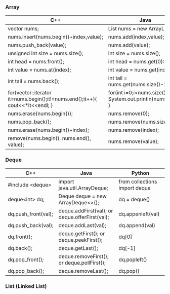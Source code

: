 ### Array

|      C++                                |                  Java                    |             Python          | 
| ----------------------------------------| ---------------------------------------- |-----------------------------|
| vector<int> nums;                       | List<Integer> nums = new ArrayList<>();  |  nums =[]                   |
| nums.insert(nums.begin()+index,value);  | nums.add(index,value);                   |  nums.insert(index,value)   |
|nums.push_back(value);                   | nums.add(value);                         |  nums.append(value)         | 
|unsigned int size = nums.size();         | int size = nums.size();                  |  size = len(nums)           |  
|int head = nums.front();                 | int head = nums.get(0):                  |  head = nums[0];            |
|int value = nums.at(index);              | int value = nums.get(index);             |  value = nums[index]        |    
|int tail = nums.back();                  | int tail = nums.get(nums.size()-1);      |  tail = nums[len(nums)-1]   |    
|for(vector<int>::iterator it=nums.begin();it!=nums.end();it++){ cout<<*it<<endl; }     |for(int i=0;i<nums.size();i++){ System.out.println(nums.get(i); }  |    for val in nums:  print(val)    |
| nums.erase(nums.begin());               | nums.remove(0);                          | nums.pop(0)                 |
| nums.pop_back();                        | nums.remove(nums.size()-1);              | nums.pop()                  |                                               
| nums.erase(nums.begin()+index);         | nums.remove(index);                      | nums.pop(index)             |
| remove(nums.begin(), nums.end(), value);| nums.remove(value);                      | nums.remove(value)          |                                                                                                


### Deque
|      C++                                |                  Java                    |             Python          | 
| ----------------------------------------| ---------------------------------------- |-----------------------------|
|#include &lt;deque>                      | import java.util.ArrayDeque;             |from collections import deque|
|deque&lt;int> dq;                        | Deque<String> deque = new ArrayDeque<>();| dq = deque()                |                                                  
|dq.push_front(val);                      | deque.addFirst(val); or deque.offerFirst(val); | dq.appenleft(val)     |                                     
|dq.push_back(val);                       | deque.addLast(val);                       | dq.append(val)             |                                                    
|dq.front();                              | deque.getFirst(); or deque.peekFirst();   | dq[0]                      |
|dq.back();                               |deque.getLast();                           | dq[-1]                     |  
|dq.pop_front();                          |deque.removeFirst(); or deque.pollFirst(); | dq.popleft()               | 
|dq.pop_back();                           |deque.removeLast();                        | dq.pop()                   |

  
### List (Linked List)
  
  
  
